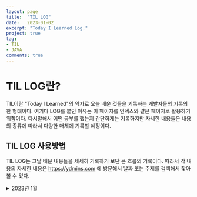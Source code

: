 ```yaml
---
layout: page
title:  "TIL LOG"
date:   2023-01-02
excerpt: "Today I Learned Log."
project: true
tag:
- TIL
- JAVA
comments: true
---
```



# TIL LOG란?
TIL이란 "Today I Learned"의 약자로 오늘 배운 것들을 기록하는 개발자들의 기록의 한 형태이다. 여기다 LOG를 붙인 이유는 이 페이지를 인덱스와 같은 페이지로 활용하기 위함이다. 다시말해서 어떤 공부를 했는지 간단하게는 기록하지만 자세한 내용들은 내용의 종류에 따라서 다양한 매체에 기록할 예정이다.

## TIL LOG 사용방법
TIL LOG는 그날 배운 내용들을 세세히 기록하기 보단 큰 흐름의 기록이다. 따라서 각 내용의 자세한 내용은 https://ydmins.com 에 방문해서 날짜 또는 주제를 검색해서 찾아볼 수 있다.

<details>
<summary>2023년 1월</summary>
<div markdown="1">       
#### 2023-01-02 MON
1. 패스트캠퍼스 - 스프링의 정석 강의를 들었다.
  - MySQL 작동안하는 이슈가 있었다.
  - Bean 관련 또는 3과 전체 복습이 필요해 보인다.

2. GITHUB을 이용해서 TIL용 블로그를 만들었다.
  - 개발 공부 일기쓰듯이 사용할 계획이다.
    
#### 2023-01-03 TUE
1. 스프링의 정석 Chpater3 처음부터 다시 듣기 시작했다.
  - Spring DI에 대해 배우기 시작했다.
  - 변경에 유리한 코드를 작성하기 위해 분리를 잘 해야 한다. 분리하는 방법에는 3가지가 있다. 
    1. 변하는 것과 변하지 않는 것을 구분
    2. 관심사에 따라서 구분
    3. 중복코드를 분리
  - Properties 객체는 파일을 불러오고 저장하는 등에 편리함이 있어서 사용한다.
2. ydmins.github.io 수정했다.
  - 어제 처음으로 github.io 블로그를 만들 때는 많이 낯설었는데 오늘은 확실히 좀 더 보였다. 확실히 할수록 나아진다.

#### 2023-01-04 WED
1. 스프링의 정석 Chapter3 Spring DI 개념을 이해하기 위한 기초강의를 다 들었다.
    - 객체 컨테이너 (ApplicationContext)에 대해 배웠다.
        - 객체들을 Map에 넣어두고 사용하는 기능이다.
        - 객체를 자동으로 등록하는 @Component
        - 객체를 이름을 이용해 자동으로 찾아서 연결해주는 @Resource
        - 객체를 타입을 이용해서 자동으로 찾아서 연결해주는 @Autowired 를 알게되었다.
        - Annotaion 사용시 장점
            - 작성해야 할 코드 줄어든다. -> 관리해야 할 코드 줄어든다. & 실수가 줄어든다
    

  - 아직 Spring DI를 잘 이해 못한것 같다.

#### 2023-01-05 THU
1. 스프링의 정석 Chpater3 Spring DI 개념을 제대로 들어가기전 일단 한 번 써보기를 했다.
    - xml 파일을 이용해서 Beans 태그 내에 Bean들을 정의해 보았다.
        - Bean 태그 사이에 내용들
            - property
                Setter가 정의되어 있을 경우에 사용 가능하다.
            - contructor-arg
                생성자가 선언되어 있을 경우에 사용 가능하다.
    - 강의를 듣는 내내 bean을 왜 굳이 만드는 것일까?란 물음이 계속 들었다.
        - 다음 강의 초반 부분만 살짝 들었는데, Bean이라는 것이 재사용 가능한 Component, 상태(Intance Variable), Getter, Setter, No-Args-Constroctor를 따로 저장해 둔 것이라고 한다. 즉, 오늘까지 이해한 바로는 계속 사용해야 할 것들을 콩속에 넣어두고 필요할 때마다 꺼내쓰도록 만든것이 bean이라는 것이다.
    

#### 2023-01-06 Fri
1. 스프링 정석 Chapter3 Spring DI 개념을 제대로 시작했다.
    - Bean은 Spring Container가 관리하는 객체이다.
    - Spring Container는 Bean의 저장소이자 관리자(생성, 소멸, 연결)이다.
2. Application Context에 대해서 배웠다.
    - TIL을 기록하다 보니 Spring Container에서 왜 갑자기 Application Context로 넘어왔는지 모른다는 점을 발견했다.
    - 줄여서 AC라고한다.
    
#### 2023-01-07 Sat
1. 스프링 정석 Chapter3 Spring DI 강의를 다 들었다.
    - 지난번에 파악을 못한 ApplicationContext를 이해하게 됐다.
        - XMl을 이용해서 ApplicationContext에 저장할 Bean들을 설정한다.
        - @Component Annotation을 사용하면 XML을 작성하지 않고 ApplicationContext에 Bean을 설정할 수 있다.
        - @Autowired 또는 @Resource를 사용하면 ApplicationContext에 저장되어있는 객체를 주입해서 사용할 수 있다.
            - @Autowired는 타입으로 객체를 검색한다. 만약 같은 타입의 객체가 여러개 있다면 이름이 같은 것을 찾는다.
            - @Resource는 이름으로 객체를 검색한다. 일치하는 이름의 객체가 없다면 예외가 발생한다.
    - Spring DI란
        - ApplicationContext에 저장되어 있는 Bean을 호출할 때 Bean이 사용할 객체를 전달해 주는 것을 "의존성 주입 (Dependency Injction)"이라 한다.
        - 즉, DI의 의존성은 Bean의 관점이다.

#### 2023-01-09 Mon
1. 스프링 정석 Chpater2 관심사의 분리와 MVC 패턴에 대한 강의를 들었다.
    - 코드를 입력, 처리, 출력으로 분리 시켜 작성하는 코드는 처리에 집중할 수 있다.
    - 이 때 처리부분의 코드를 Controller라고 한다. 
    - Controller에서 처리한 결과를 Model 객체에 담아둔다.
    - 이 Model의 데이터를 기반으로 View 영역이 결과물을 출력해준다.
    - MVC란?
        - 관심사의 분리를 통해 코드를 Controller(처리영역)과 View(출력영역)으로 나누고 그 두 영역에 데이터를 전달하기 위해 Model이라는 데이터 전달 객체를 도입한 코딩 방식이다.
    
#### 2023-01-10 Tue
1. 스프링 정석 Chpater2 서블릿과 JSP에 대해한 강의를 들었다.
    - Servlet은 Spring의 Controller와 RequestMapping을 함께 쓰는 것과 같다.
    - JSP는 요청시 Servlet으로 변환된다.
    - Servlet에 대해서 여러가지를 배웠지만 Servlet자체가 무엇인지에 대한 답은 찾지 못했다.
    - 내장객체 (Implicit Obejcts)에 대해서 배웠다.
</div>
</details>
